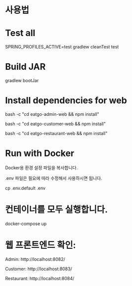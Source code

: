 # 사용법
# Test all
SPRING_PROFILES_ACTIVE=test gradlew cleanTest test

# Build JAR
gradlew bootJar
# Install dependencies for web
bash -c "cd eatgo-admin-web && npm install"

bash -c "cd eatgo-customer-web && npm install"

bash -c "cd eatgo-restaurant-web && npm install"
# Run with Docker
Docker용 환경 설정 파일을 복사합니다.

.env 파일은 필요에 따라 수정해서 사용하시면 됩니다.

cp .env.default .env

# 컨테이너를 모두 실행합니다.
docker-compose up

# 웹 프론트엔드 확인:

Admin: http://localhost:8082/

Customer: http://localhost:8083/

Restaurant: http://localhost:8084/
